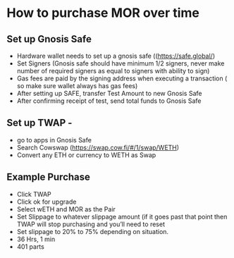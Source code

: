 # How to purchase MOR over time

## Set up Gnosis Safe
- Hardware wallet needs to set up a gnosis safe ((https://safe.global/)
- Set Signers (Gnosis safe should have minimum 1/2 signers, never make number of required signers as equal to signers with ability to sign)
- Gas fees are paid by the signing address when executing a transaction ( so make sure wallet always has gas fees)
- After setting up SAFE, transfer Test Amount to new Gnosis Safe 
- After confirming receipt of test, send total funds to Gnosis Safe

## Set up TWAP - 
- go to apps in Gnosis Safe
- Search Cowswap (https://swap.cow.fi/#/1/swap/WETH)
- Convert any ETH or currency to WETH as Swap

## Example Purchase
- Click TWAP
- Click ok for upgrade
- Select wETH and MOR as the Pair
- Set Slippage to whatever slippage amount (if it goes past that point then TWAP will stop purchasing and you’ll need to reset
- Set slippage to 20% to 75% depending on situation.
- 36 Hrs, 1 min
- 401 parts
